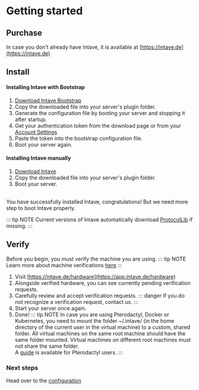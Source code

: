 # Getting started
## Purchase
In case you don't already have Intave, it is available at [https://intave.de](https://intave.de)

## Install
#### Installing Intave with Bootstrap
1. [Download Intave Bootstrap](https://app.intave.de/download)
2. Copy the downloaded file into your server's plugin folder.
3. Generate the configuration file by booting your server and stopping it after startup.
4. Get your authentication token from the download page or from your [Account Settings](https://app.intave.de/me)
5. Paste the token into the bootstrap configuration file.
6. Boot your server again.

#### Installing Intave manually
1. [Download Intave](https://app.intave.de/download)
2. Copy the downloaded file into your server's plugin folder.
3. Boot your server.

<br>
You have successfully installed Intave, congratulations!
But we need more step to boot Intave properly.
<br>

::: tip NOTE
Current versions of Intave automatically download [ProtocolLib](https://www.spigotmc.org/resources/protocollib.1997/) if missing.
:::

## Verify
Before you begin, you must verify the machine you are using.
::: tip NOTE
Learn more about machine verifications [here](intave-02-machines.md)
:::

1. Visit [https://intave.de/hardware](https://app.intave.de/hardware)
2. Alongside verified hardware, you can see currently pending verification requests.
3. Carefully review and accept verification requests.
::: danger 
If you do not recognize a verification request, contact us.
:::
4. Start your server once again.
5. Done!
::: tip NOTE
In case you are using Pterodactyl, Docker or Kubernetes,
you need to mount the folder ~/.intave/ (in the home directory of the current user in the virtual machine) 
to a custom, shared folder.
All virtual machines on the same root machine should have the same folder mounted.
Virtual machines on different root machines must not share the same folder.<br>
A [guide](/guides/asset-02-bootstrap.md) is available for Pterodactyl users.
:::

### Next steps
Head over to the [configuration](../mechanics/configuration-01-config.md)
